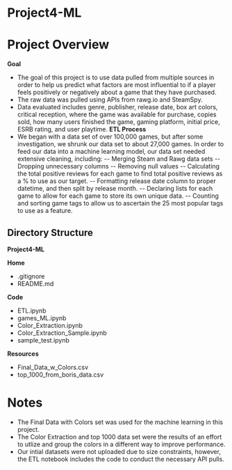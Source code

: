 # Project4-ML
# Project Overview
**Goal**
- The goal of this project is to use data pulled from multiple sources in order to help us predict what factors are most influential to if a player feels positively or negatively about a game that they have purchased.
- The raw data was pulled using APIs from rawg.io and SteamSpy.
- Data evaluated includes genre, publisher, release date, box art colors, critical reception, where the game was available for purchase, copies sold, how many users finished the game, gaming platform, initial price, ESRB rating, and user playtime.
**ETL Process**
- We began with a data set of over 100,000 games, but after some investigation, we shrunk our data set to about 27,000 games. In order to feed our data into a machine learning model, our data set needed extensive cleaning, including:
-- Merging Steam and Rawg data sets
-- Dropping unnecessary columns
-- Removing null values
-- Calculating the total positive reviews for each game to find total positive reviews as a % to use as our target.
-- Formatting release date column to proper datetime, and then split by release month.
-- Declaring lists for each game to allow for each game to store its own unique data.
-- Counting and sorting game tags to allow us to ascertain the 25 most popular tags to use as a feature.


## Directory Structure

**Project4-ML**

**Home**
- .gitignore
- README.md

**Code**
 - ETL.ipynb
 - games_ML.ipynb
 - Color_Extraction.ipynb
- Color_Extraction_Sample.ipynb
- sample_test.ipynb

**Resources**
- Final_Data_w_Colors.csv
- top_1000_from_boris_data.csv


# Notes
- The Final Data with Colors set was used for the machine learning in this project.
- The Color Extraction and top 1000 data set were the results of an effort to utlize and group the colors in a different way to improve performance.
- Our intial datasets were not uploaded due to size constraints, however, the ETL notebook includes the code to conduct the necessary API pulls.
